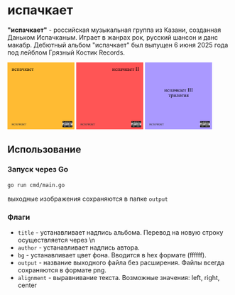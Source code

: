 # испачкает

**"испачкает"** - российская музыкальная группа из Казани, созданная Даньком Испачканым. Играет в жанрах рок, русский шансон и данс макабр. Дебютный альбом "испачкает" был выпущен 6 июня 2025 года под лейблом Грязный Костик Records.

<p float="left">
    <img style="display: inline; width: 30%;" alt="испачкает" src="assets/first.png"/>
    <img style="display: inline; width: 30%;" alt="испачкает 2" src="assets/second.png"/>
    <img style="display: inline; width: 30%;" alt="испачкает 3" src="assets/third.png"/>
</p>

## Использование

### Запуск через Go

```bash
go run cmd/main.go
```

выходные изображения сохраняются в папке `output`

### Флаги

- `title` - устанавливает надпись альбома. Перевод на новую строку осуществляется через \n
- `author` - устанавливает надпись автора.
- `bg` - устанавливает цвет фона. Вводится в hex формате (ffffff).
- `output` - название выходного файла без расширения. Файлы всегда сохраняются в формате png.
- `alignment` - выравнивание текста. Возможные значения: left, right, center
